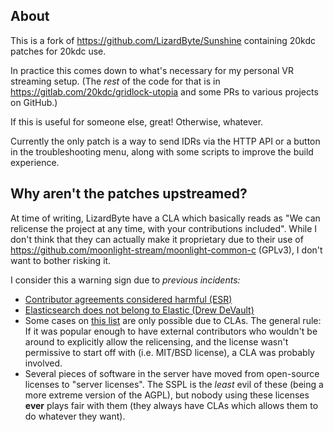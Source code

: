## About

This is a fork of <https://github.com/LizardByte/Sunshine> containing 20kdc patches for 20kdc use.

In practice this comes down to what's necessary for my personal VR streaming setup. (The _rest_ of the code for that is in <https://gitlab.com/20kdc/gridlock-utopia> and some PRs to various projects on GitHub.)

If this is useful for someone else, great! Otherwise, whatever.

Currently the only patch is a way to send IDRs via the HTTP API or a button in the troubleshooting menu, along with some scripts to improve the build experience.

## Why aren't the patches upstreamed?

At time of writing, LizardByte have a CLA which basically reads as "We can relicense the project at any time, with your contributions included".
While I don't think that they can actually make it proprietary due to their use of <https://github.com/moonlight-stream/moonlight-common-c> (GPLv3), I don't want to bother risking it.

I consider this a warning sign due to _previous incidents:_

* [Contributor agreements considered harmful (ESR)](http://esr.ibiblio.org/?p=8287)
* [Elasticsearch does not belong to Elastic (Drew DeVault)](https://drewdevault.com/2021/01/19/Elasticsearch-does-not-belong-to-Elastic.html)
* Some cases on [this list](https://en.wikipedia.org/wiki/List_of_formerly_open-source_or_free_software) are only possible due to CLAs. The general rule: If it was popular enough to have external contributors who wouldn't be around to explicitly allow the relicensing, and the license wasn't permissive to start off with (i.e. MIT/BSD license), a CLA was probably involved.
* Several pieces of software in the server have moved from open-source licenses to "server licenses". The SSPL is the _least_ evil of these (being a more extreme version of the AGPL), but nobody using these licenses **ever** plays fair with them (they always have CLAs which allows them to do whatever they want).
